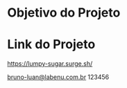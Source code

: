 
# Objetivo do Projeto


# Link do Projeto

https://lumpy-sugar.surge.sh/

bruno-luan@labenu.com.br
123456
